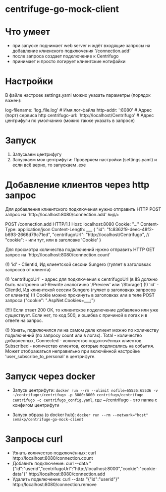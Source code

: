 # centrifuge-go-mock-client

# Что умеет
- при запуске поднимает web server и ждёт входящие запросы на добавление клиенского подключения '/connection.add'
- после запроса создает подключение к Centrifugo
- принимает и просто логирует клиентские нотифайки 

# Настройки
В файле настроек settings.yaml можно указать параметры (порядок важен):

log-filename: 	'log_file.log' 					# Имя лог-файла
http-addr: 	':8080'						# Адрес (порт) сервиса http
centrifugo-url: 'http://localhost/Centrifugo'	# Адрес центрифуги по умолчанию (можно также указать в запросе)

# Запуск
1. Запускаем центрифугу
2. Запускаем мок центрифуги:
Проверяем настройки (settings.yaml) и если всё верно, то запускаем .exe

# Добавление клиентов через http запрос
Для добавления клиентского подключения нужно отправить HTTP POST запрос на 'http://localhost:8080/connection.add' вида:

POST /connection.add HTTP/1.1
Host: localhost:8080
Cookie: "..."
Content-Type: application/json
Content-Length: ___
{
    "id": "fc8362f9-deec-48f2-b693-2666d79c71ed",
    "centrifugoUrl": "http://localhost/Centrifugo",
    // "cookie": - или тут, или в заголовке 'Cookie'
}

Для просмотра количества подключений нужно отправить HTTP GET запрос на 'http://localhost:8080/connection.count'

(!) 'id' - ClientId, Ид клиентской сессии Sungero (гуляет в заголовках запросов от клиента)

(!) 'centrifugoUrl' - адрес для подключения к centrifugoUrl (в IIS должно быть настроено url-Rewrite аналогично '/Preview' или '/Storage')
(!) 'id' - ClientId, Ид клиентской сессии Sungero (гуляет в заголовках запросов от клиента)
(!) Cookie можно прокинуть в заголовках или в теле POST запроса ("cookie": ".AspNet.Cookies=___;")

(!!!) Если ответ 200 OK, то клиентское подключение добавлено или уже существует. Если нет, то код 500, и ошибка с причиной в логах и в ответе на запрос.

(!) Узнать, подключился ли на самом деле клиент можно по количеству подключений (по запросу count или в логах). 
Total - количество добавленных, Connected - количество подключённых клиентов.
Subscribed - количество клиентов, которые подписались на события. Может отображаться неправильно при включённой настройке 'user_subscribe_to_personal' в центрифуге.

# Запуск через docker
- Запуск центрифуги:
`docker run --rm --ulimit nofile=65536:65536 -v ~/centrifugo:/centrifugo -p 8000:8000 centrifugo/centrifugo centrifugo -c centrifugo_config.yaml`, где ~/centrifugo - это папка с конфигом центрифуги

- Запуск образа (в docker hub):
`docker run --rm --network="host" semakp/centrifuge-go-mock-client`

# Запросы curl
- Узнать количество подключённых:
curl http://localhost:8080/connection.count
- Добавить подключение:
curl --data "{\"id\":\"userid\",\"centrifugoUrl\":\"http://localhost:8000\",\"cookie\":\"cookie-data\"}" http://localhost:8080/connection.add
- Удалить подключение:
curl --data "{\"id\":\"userid\"}" http://localhost:8080/connection.remove
